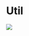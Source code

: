 # Util

[![](https://jitpack.io/v/KevinLoveGitHub/Util.svg)](https://jitpack.io/#KevinLoveGitHub/Util)
